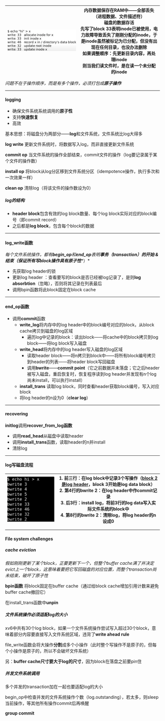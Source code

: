 |![](image_1.b7fa8902.png)|内存数据保存在RAM中——全部丢失（进程数据、文件描述符）<br>磁盘的数据存活<br>先写了block 33表明inode已被使用，电力故障导致丢失了刚刚分配的inode，于是inode虽然被标记为已分配，但没有出现在任何目录，也没办法删除<br>如果调整顺序：先更新目录内容，再处理inode<br>则当我们读文件时，是在读一个未分配的inode|
|-------------------------|-------------------------------------------------------------------------------------------------------------------------------------------------------------------------------|

*问题不在于操作顺序，而是有多个操作，必须打包成****原子操作***

---

#### logging

- 确保文件系统系统调用的**原子性**
- 支持**快速恢复**
- 高效

基本思想：将磁盘分为两部分——**log**和文件系统，文件系统比log大得多

**log write** 更新文件系统时，将数据写入log，而非直接更新文件系统

**commit op** 当文件系统的操作全部结束，commit文件的操作（log要记录属于某个文件的操作数）

**install op** 将block从log分区移到文件系统分区（idempotence操作，执行多次和一次效果一样）

**clean op** 清除log（将该文件的操作数设为0）



##### log的结构

- **header block**包含有效的log block数量、每个log block实际对应的block编号（即commit record）
- 之后都是**log block**，包含每个block的数据

---

#### log\_write函数

*每个文件系统操作，都有****begin\_op****和****end\_op****表明****事务（transaction）****的开始 & 结束（保证所有写block操作具有****原子性****）*

- 先获取log header的锁
- 更新log header ：查看要写的block是否已经被log记录了，是则**log absorbtion**（忽略），否则将其记录在列表最后
- 调用bpin函数将此block固定在block cache

---

#### end\_op函数

- 调用**commit**函数
  - **write\_log**将内存中的log header中的block编号对应的block，从block cache拷贝到磁盘的log区域
    - 遍历log中记录的block：读出block——将cache中的block拷贝到log block——将log block写入磁盘
  - **write\_head**将内存中的log header写入磁盘的log区域
    - 读取header block——将n拷贝到block中——将所有block编号拷贝到header的列表——将header block写回磁盘
    - 调用**bwrite**——**commit point**（它之前数据并未落盘；它之后header被写入磁盘，重启恢复时，恢复程序读到log header并发现有n个log尚未install，可以执行install）
  - **install\_trans** 读取log block，同时查看header获取block编号，写入对应block
  - 将log header的n设为0（**clear log**）


---

#### recovering

**initlog**调用**recover\_from\_log函数**

- 调用**read\_head**从磁盘中读取header
- 调用**install\_trans**函数，读取header的n并install
- 清除log

---

#### log写磁盘流程

|![](image_2.1c972709.png)|1. 前三行：在log block中记录3个写操作（[block 2是log header](onenote:#Lec14%20File%20Systems&section-id={7EB9EBCE-898C-462A-BBF8-2771E8E465C5}&page-id={D5723C52-67AE-476D-B8D6-B3F9C9E57916}&object-id={AF40CA11-EA8D-00D5-3061-23C00A95EA79}&D2&base-path=https://d.docs.live.net/1f65032c09a11ca3/Documents/yuebaitu%20的笔记本/4各学科/3CS/玥自学/操作系统/lecture%20notes.one)，block 3开始是log data block）<br>2. 第4行的bwrite 2：在log header中作commit记录<br>3. 后3行：install log，将前3行的log data写入实际文件系统的block中<br>4. 第8行的bwrite 2：清除log，将log header的n设成0|
|-------------------------|-----------------------------------------------------------------------------------------------------------------------------------------------------------------------------------------------------------------------------------------------------------------------------------------------------------------------------------------------------------------------------------------------------------------------------------------------------------------------------------------------------------------------|

---

#### File system challenges

##### cache eviction

*假如刚刚更新了某个block，正要更新下一个，但整个buffer cache满了并决定evict上一个block，这意味着要把它写回磁盘的对应位置，而整个transaction尚未结束，破坏了原子性*

**bpin函数** 将block固定在buffer cache（通过给block cache增加引用计数来避免buffer cache撤回它）

  在install\_trans函数中**unpin**




##### 文件系统操作必须适配log的大小

xv6中共有30个log block，如果一个文件系统操作尝试写入超过30个block，意味着部分内容要直接写入文件系统区域，违背了**write ahead rule**

file\_write函数会将大操作**分割**成多个小操作（此时整个写操作不是原子的，但每个小操作是原子的，所以不会破坏文件系统）

另：**buffer cache尺寸要大于log的尺寸**，因为block在落盘之前要pin住



##### 并发文件系统调用

多个并发的transaction加在一起也要适配log的大小

begin\_op中检查并发的文件系统操作个数（log.outstanding），若太多，则sleep当前操作，等其他所有操作commit后再唤醒

**group commit**







